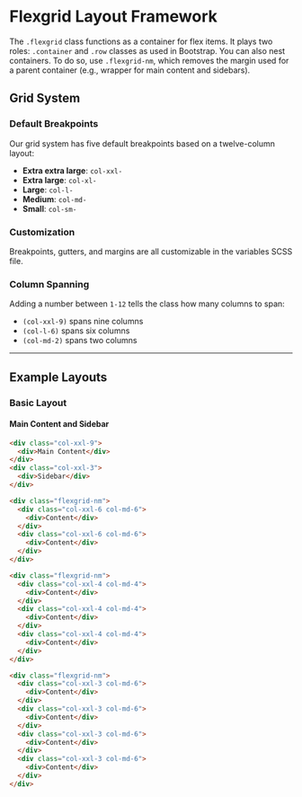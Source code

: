 # Flexgrid Layout Framework

The `.flexgrid` class functions as a container for flex items. It plays two roles: `.container` and `.row` classes as used in Bootstrap. You can also nest containers. To do so, use `.flexgrid-nm`, which removes the margin used for a parent container (e.g., wrapper for main content and sidebars).

## Grid System

### Default Breakpoints
Our grid system has five default breakpoints based on a twelve-column layout:

- **Extra extra large**: `col-xxl-`
- **Extra large**: `col-xl-`
- **Large**: `col-l-`
- **Medium**: `col-md-`
- **Small**: `col-sm-`

### Customization
Breakpoints, gutters, and margins are all customizable in the variables SCSS file.

### Column Spanning
Adding a number between `1-12` tells the class how many columns to span:

- `(col-xxl-9)` spans nine columns
- `(col-l-6)` spans six columns
- `(col-md-2)` spans two columns

---

## Example Layouts

### Basic Layout

#### Main Content and Sidebar
```html
<div class="col-xxl-9">
  <div>Main Content</div>
</div>
<div class="col-xxl-3">
  <div>Sidebar</div>
</div>

<div class="flexgrid-nm">
  <div class="col-xxl-6 col-md-6">
    <div>Content</div>
  </div>
  <div class="col-xxl-6 col-md-6">
    <div>Content</div>
  </div>
</div>

<div class="flexgrid-nm">
  <div class="col-xxl-4 col-md-4">
    <div>Content</div>
  </div>
  <div class="col-xxl-4 col-md-4">
    <div>Content</div>
  </div>
  <div class="col-xxl-4 col-md-4">
    <div>Content</div>
  </div>
</div>

<div class="flexgrid-nm">
  <div class="col-xxl-3 col-md-6">
    <div>Content</div>
  </div>
  <div class="col-xxl-3 col-md-6">
    <div>Content</div>
  </div>
  <div class="col-xxl-3 col-md-6">
    <div>Content</div>
  </div>
  <div class="col-xxl-3 col-md-6">
    <div>Content</div>
  </div>
</div>


